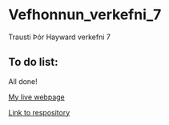 # Vefhonnun_verkefni_7
 Trausti Þór Hayward verkefni 7
 
 ## To do list: 

 All done!

 
[My live webpage](web/index.html)

[Link to respository](https://github.com/TheTimidMew/Vefhonnun_verkefni_7)


